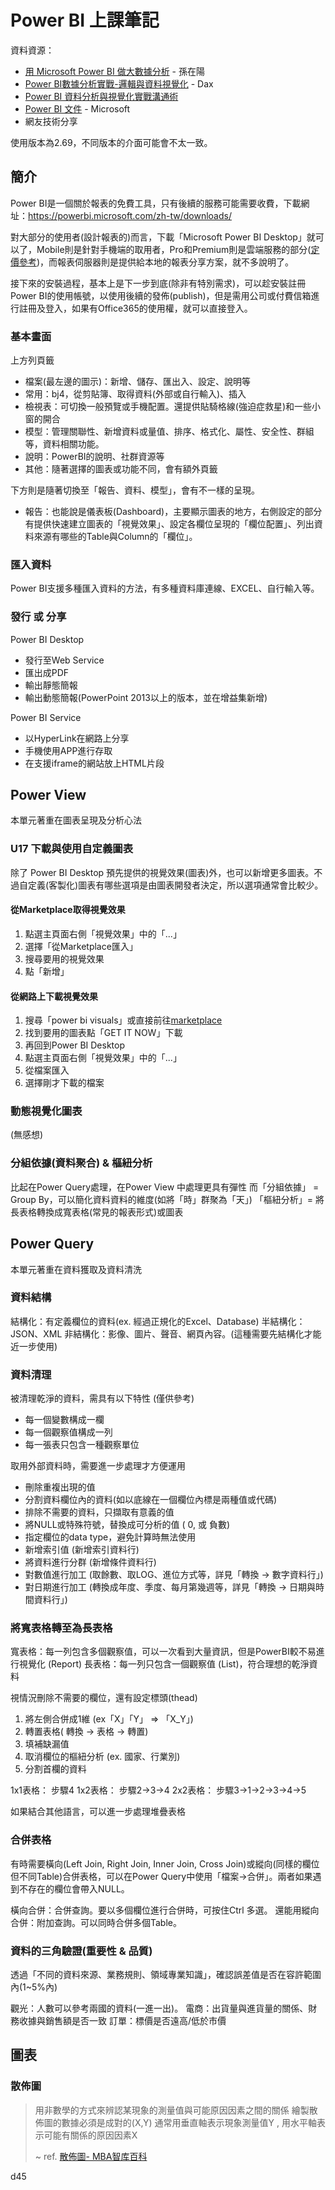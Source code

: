# Power BI 上課筆記

資料資源：

- [用 Microsoft Power BI 做大數據分析](https://www.youtube.com/watch?v=fEP5yqaRDEc) - 孫在陽
- [Power BI數據分析實戰-邏輯與資料視覺化](https://hahow.in/courses/5aced6bad21aee001e55e63a/assignments?item=5b481cecdf9c8d001ed24df1&panelMode=PLAY_LIST) - Dax
- [Power BI 資料分析與視覺化實戰溝通術](https://mastertalks.thinkific.com/courses/take/PowerBI/lessons/4812304)
- [Power BI 文件](https://docs.microsoft.com/zh-tw/power-bi/) - Microsoft
- 網友技術分享

使用版本為2.69，不同版本的介面可能會不太一致。

## 簡介

Power BI是一個關於報表的免費工具，只有後續的服務可能需要收費，下載網址：<https://powerbi.microsoft.com/zh-tw/downloads/>

對大部分的使用者(設計報表的)而言，下載「Microsoft Power BI Desktop」就可以了，Mobile則是針對手機端的取用者，Pro和Premium則是雲端服務的部分([定價參考](https://powerbi.microsoft.com/zh-tw/pricing/))，而報表伺服器則是提供給本地的報表分享方案，就不多說明了。

接下來的安裝過程，基本上是下一步到底(除非有特別需求)，可以趁安裝註冊Power BI的使用帳號，以使用後續的發佈(publish)，但是需用公司或付費信箱進行註冊及登入，如果有Office365的使用權，就可以直接登入。

### 基本畫面

上方列頁籤

- 檔案(最左邊的圖示)：新增、儲存、匯出入、設定、說明等
- 常用：bj4，從剪貼簿、取得資料(外部或自行輸入)、插入
- 檢視表：可切換一般預覽或手機配置。還提供貼騎格線(強迫症救星)和一些小窗的開合
- 模型：管理關聯性、新增資料或量值、排序、格式化、屬性、安全性、群組等，資料相關功能。
- 說明：PowerBI的說明、社群資源等
- 其他：隨著選擇的圖表或功能不同，會有額外頁籤

下方則是隨著切換至「報告、資料、模型」，會有不一樣的呈現。

- 報告：也能說是儀表板(Dashboard)，主要顯示圖表的地方，右側設定的部分有提供快速建立圖表的「視覺效果」、設定各欄位呈現的「欄位配置」、列出資料來源有哪些的Table與Column的「欄位」。

### 匯入資料

Power BI支援多種匯入資料的方法，有多種資料庫連線、EXCEL、自行輸入等。

### 發行 或 分享
Power BI Desktop
- 發行至Web Service
- 匯出成PDF
- 輸出靜態簡報
- 輸出動態簡報(PowerPoint 2013以上的版本，並在增益集新增)

Power BI Service
- 以HyperLink在網路上分享
- 手機使用APP進行存取
- 在支援iframe的網站放上HTML片段


## Power View
本單元著重在圖表呈現及分析心法

### U17 下載與使用自定義圖表

除了 Power BI Desktop 預先提供的視覺效果(圖表)外，也可以新增更多圖表。不過自定義(客製化)圖表有哪些選項是由圖表開發者決定，所以選項通常會比較少。

#### 從Marketplace取得視覺效果

1. 點選主頁面右側「視覺效果」中的「...」
2. 選擇「從Marketplace匯入」
3. 搜尋要用的視覺效果
4. 點「新增」

#### 從網路上下載視覺效果
1. 搜尋「power bi visuals」或直接前往[marketplace](https://appsource.microsoft.com/en-us/marketplace/apps?product=power-bi-visuals)
2. 找到要用的圖表點「GET IT NOW」下載
3. 再回到Power BI Desktop
4. 點選主頁面右側「視覺效果」中的「...」
5. 從檔案匯入
6. 選擇剛才下載的檔案

### 動態視覺化圖表

(無感想)

### 分組依據(資料聚合) & 樞紐分析

比起在Power Query處理，在Power View 中處理更具有彈性
而「分組依據」 = Group By，可以簡化資料資料的維度(如將「時」群聚為「天」)
「樞紐分析」= 將長表格轉換成寬表格(常見的報表形式)或圖表

## Power Query
本單元著重在資料獲取及資料清洗

### 資料結構
結構化：有定義欄位的資料(ex. 經過正規化的Excel、Database)
半結構化：JSON、XML
非結構化：影像、圖片、聲音、網頁內容。(這種需要先結構化才能近一步使用)

### 資料清理

被清理乾淨的資料，需具有以下特性 (僅供參考)

- 每一個變數構成一欄
- 每一個觀察值構成一列
- 每一張表只包含一種觀察單位

取用外部資料時，需要進一步處理才方便運用

- 刪除重複出現的值
- 分割資料欄位內的資料(如以底線在一個欄位內標是兩種值或代碼)
- 排除不需要的資料，只擷取有意義的值
- 將NULL或特殊符號，替換成可分析的值 ( 0, 或 負數)
- 指定欄位的data type，避免計算時無法使用
- 新增索引值 (新增索引資料行)
- 將資料進行分群 (新增條件資料行)
- 對數值進行加工 (取餘數、取LOG、進位方式等，詳見「轉換 → 數字資料行」)
- 對日期進行加工 (轉換成年度、季度、每月第幾週等，詳見「轉換 → 日期與時間資料行」)

### 將寬表格轉至為長表格
寬表格：每一列包含多個觀察值，可以一次看到大量資訊，但是PowerBI較不易進行視覺化 (Report)
長表格：每一列只包含一個觀察值 (List)，符合理想的乾淨資料

視情況刪除不需要的欄位，還有設定標頭(thead)

1. 將左側合併成1維 (ex「X」「Y」 => 「X_Y」)
2. 轉置表格( 轉換 → 表格 → 轉置)
3. 填補缺漏值
4. 取消欄位的樞紐分析 (ex. 國家、行業別)
5. 分割首欄的資料

1x1表格： 步驟4
1x2表格： 步驟2→3→4
2x2表格： 步驟3→1→2→3→4→5

如果結合其他語言，可以進一步處理堆疊表格

### 合併表格
有時需要橫向(Left Join, Right Join, Inner Join, Cross Join)或縱向(同樣的欄位但不同Table)合併表格，可以在Power Query中使用「檔案→合併」。兩者如果遇到不存在的欄位會帶入NULL。

橫向合併：合併查詢。要以多個欄位進行合併時，可按住Ctrl 多選。
還能用縱向合併：附加查詢。可以同時合併多個Table。

### 資料的三角驗證(重要性 & 品質)
透過「不同的資料來源、業務規則、領域專業知識」，確認誤差值是否在容許範圍內(1~5%內)

觀光：人數可以參考兩國的資料(一進一出)。
電商：出貨量與進貨量的關係、財務收據與銷售額是否一致
訂單：標價是否遠高/低於市價

## 圖表

### 散佈圖

> 用非數學的方式來辨認某現象的測量值與可能原因因素之間的關係
> 繪製散佈圖的數據必須是成對的(X,Y)
> 通常用垂直軸表示現象測量值Y , 用水平軸表示可能有關係的原因因素X
>
> ~ ref. [散佈圖- MBA智库百科](https://wiki.mbalib.com/zh-tw/%E6%95%A3%E5%B8%83%E5%9B%BE)

d45